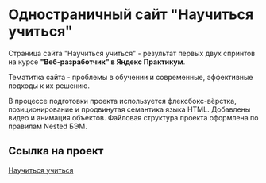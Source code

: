 # Одностраничный сайт "Научиться учиться"

Страница сайта "Научиться учиться" - результат первых двух спринтов на курсе  **"Веб-разработчик" в Яндекс Практикум**.

Тематитка сайта - проблемы в обучении и современные, эффективные подходы к их решению.

В процессе подготовки проекта используется флексбокс-вёрстка, позиционирование и продвинутая семантика языка HTML. Добавлены видео и анимация объектов.
Файловая структура проекта оформлена по правилам Nested БЭМ.

## Ссылка на проект

[Научиться учиться](https://evgenia-n.github.io/how-to-learn/)
